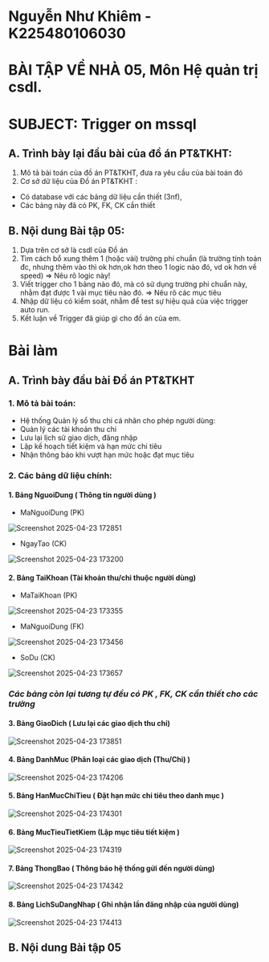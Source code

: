 # Nguyễn Như Khiêm - K225480106030 
# BÀI TẬP VỀ NHÀ 05, Môn Hệ quản trị csdl.
# SUBJECT: Trigger on mssql
## A. Trình bày lại đầu bài của đồ án PT&TKHT:
1. Mô tả bài toán của đồ án PT&TKHT, đưa ra yêu cầu của bài toán đó
2. Cơ sở dữ liệu của Đồ án PT&TKHT :
- Có database với các bảng dữ liệu cần thiết (3nf),
- Các bảng này đã có PK, FK, CK cần thiết
## B. Nội dung Bài tập 05:
1. Dựa trên cơ sở là csdl của Đồ án
2. Tìm cách bổ xung thêm 1 (hoặc vài) trường phi chuẩn (là trường tính toán đc, nhưng thêm vào thì ok hơn,ok hơn theo 1 logic nào đó, vd ok hơn về speed) => Nêu rõ logic này!
3. Viết trigger cho 1 bảng nào đó, mà có sử dụng trường phi chuẩn này, nhằm đạt được 1 vài mục tiêu nào đó. => Nêu rõ các mục tiêu 
4. Nhập dữ liệu có kiểm soát, nhằm để test sự hiệu quả của việc trigger auto run.
5. Kết luận về Trigger đã giúp gì cho đồ án của em.

# Bài làm
## A. Trình bày đầu bài Đồ án PT&TKHT
### 1. Mô tả bài toán:
- Hệ thống Quản lý sổ thu chi cá nhân cho phép người dùng:
- Quản lý các tài khoản thu chi
- Lưu lại lịch sử giao dịch, đăng nhập
- Lập kế hoạch tiết kiệm và hạn mức chi tiêu
- Nhận thông báo khi vượt hạn mức hoặc đạt mục tiêu
### 2. Các bảng dữ liệu chính:
#### 1. Bảng NguoiDung ( Thông tin người dùng )
- MaNguoiDung (PK)

![Screenshot 2025-04-23 172851](https://github.com/user-attachments/assets/e5b7f7cc-57ca-4b05-8e44-79fb8a6806c1)
- NgayTao (CK)

![Screenshot 2025-04-23 173200](https://github.com/user-attachments/assets/8f99c6e8-1fb5-4c17-ad65-f85fde178e73)

#### 2. Bảng TaiKhoan (Tài khoản thu/chi thuộc người dùng)
- MaTaiKhoan (PK)

![Screenshot 2025-04-23 173355](https://github.com/user-attachments/assets/1173e3de-5af6-4cf0-8aa0-1954f60d06c7)

- MaNguoiDung (FK)

![Screenshot 2025-04-23 173456](https://github.com/user-attachments/assets/ac429c08-d804-4ab4-84d0-52dd3b5c2bce)

- SoDu (CK)

![Screenshot 2025-04-23 173657](https://github.com/user-attachments/assets/467f42be-593b-4ca6-a6dd-afb1459658f7)

### *Các bảng còn lại tương tự đều có PK , FK, CK cần thiết cho các trường*
#### 3. Bảng GiaoDich ( Lưu lại các giao dịch thu chi)
![Screenshot 2025-04-23 173851](https://github.com/user-attachments/assets/42b2a098-3835-4a4c-97e3-8c043e48ccb4)

#### 4. Bảng DanhMuc (Phân loại các giao dịch (Thu/Chi) )
![Screenshot 2025-04-23 174206](https://github.com/user-attachments/assets/13a69688-630c-48f7-b328-a0b4c0a57226)

#### 5. Bảng HanMucChiTieu ( Đặt hạn mức chi tiêu theo danh mục )
![Screenshot 2025-04-23 174301](https://github.com/user-attachments/assets/3086874e-ae6d-4cd0-a0f9-1f49998e54a1)

#### 6. Bảng MucTieuTietKiem (Lập mục tiêu tiết kiệm )
![Screenshot 2025-04-23 174319](https://github.com/user-attachments/assets/6ab26adf-5e9f-4bb3-9123-2362b34e8ab0)

#### 7. Bảng ThongBao ( Thông báo hệ thống gửi đến người dùng)
![Screenshot 2025-04-23 174342](https://github.com/user-attachments/assets/38a47c4b-99e2-48a1-ab2f-2a1d6aa91e9d)

#### 8. Bảng LichSuDangNhap ( Ghi nhận lần đăng nhập của người dùng)
![Screenshot 2025-04-23 174413](https://github.com/user-attachments/assets/09f37e82-80ac-4a36-94b4-983970562d97)

## B. Nội dung Bài tập 05
























